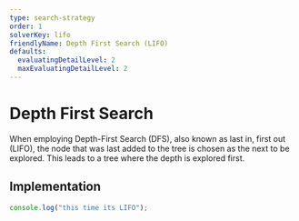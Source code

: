 ```yaml
---
type: search-strategy 
order: 1
solverKey: lifo
friendlyName: Depth First Search (LIFO) 
defaults:
  evaluatingDetailLevel: 2
  maxEvaluatingDetailLevel: 2
---
```


# Depth First Search 
When employing Depth-First Search (DFS), also known as last in, first out (LIFO), the node that was last added to the tree is chosen as the next to be explored. This leads to a tree where the depth is explored first.

## Implementation
[comment]: <> (TODO insert code) 
```javascript
console.log("this time its LIFO");
```
